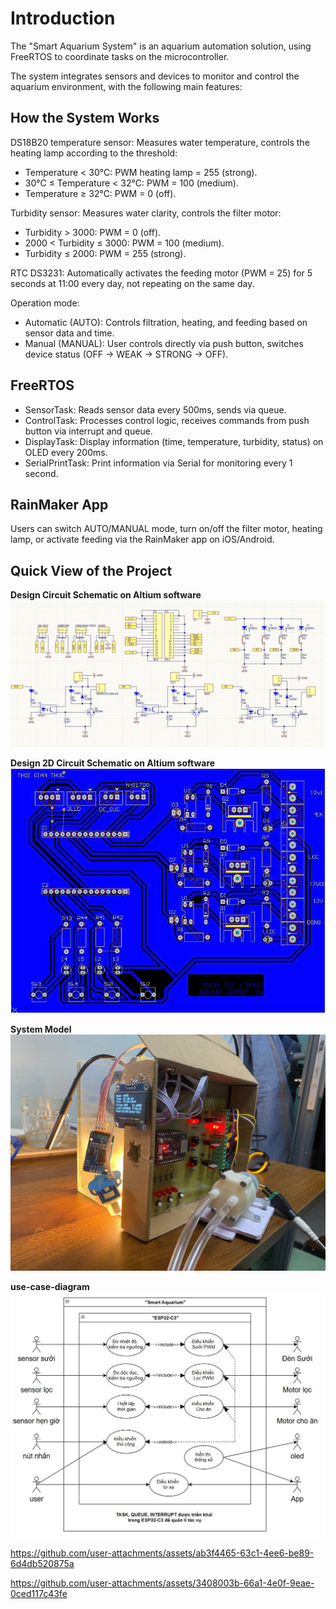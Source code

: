 # Introduction
The "Smart Aquarium System" is an aquarium automation solution, using FreeRTOS to coordinate tasks on the microcontroller.

The system integrates sensors and devices to monitor and control the aquarium environment, with the following main features:
## How the System Works
DS18B20 temperature sensor: Measures water temperature, controls the heating lamp according to the threshold:
- Temperature < 30°C: PWM heating lamp = 255 (strong).
- 30°C ≤ Temperature < 32°C: PWM = 100 (medium).
- Temperature ≥ 32°C: PWM = 0 (off).

Turbidity sensor: Measures water clarity, controls the filter motor:
- Turbidity > 3000: PWM = 0 (off).
- 2000 < Turbidity ≤ 3000: PWM = 100 (medium).
- Turbidity ≤ 2000: PWM = 255 (strong).

RTC DS3231: Automatically activates the feeding motor (PWM = 25) for 5 seconds at 11:00 every day, not repeating on the same day.

Operation mode:
- Automatic (AUTO): Controls filtration, heating, and feeding based on sensor data and time.
- Manual (MANUAL): User controls directly via push button, switches device status (OFF → WEAK → STRONG → OFF).
## FreeRTOS

- SensorTask: Reads sensor data every 500ms, sends via queue.
- ControlTask: Processes control logic, receives commands from push button via interrupt and queue.
- DisplayTask: Display information (time, temperature, turbidity, status) on OLED every 200ms.
- SerialPrintTask: Print information via Serial for monitoring every 1 second.

## RainMaker App

Users can switch AUTO/MANUAL mode, turn on/off the filter motor, heating lamp, or activate feeding via the RainMaker app on iOS/Android.

## Quick View of the Project

**Design Circuit Schematic on Altium software**
![image](Media/Schematic.jpg)

**Design 2D Circuit Schematic on Altium software**
![image](Media/2D.jpg)

**System Model**
![image](Media/System.jpg)

**use-case-diagram**
![image](usecasediagram.jpg)



https://github.com/user-attachments/assets/ab3f4465-63c1-4ee6-be89-6d4db520875a 

https://github.com/user-attachments/assets/3408003b-66a1-4e0f-9eae-0ced117c43fe


